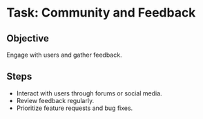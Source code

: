 # Task: Community and Feedback

## Objective
Engage with users and gather feedback.

## Steps
- Interact with users through forums or social media.
- Review feedback regularly.
- Prioritize feature requests and bug fixes. 